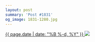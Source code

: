 ```yaml
---
layout: post
summary: 'Post #1831'
og_image: 1831-1280.jpg
---
```


<p>
 <time>
  <a href="/1831">
   {{ page.date | date: "%B %-d, %Y" }}
  </a>
 </time>
 <a href="/1831">
  <img sizes="(min-width: 700px) 50vw, calc(100vw - 2rem)" src="{{ site.assets_url }}/1831-640.jpg" srcset="{{ site.assets_url }}/1831-320.jpg 320w, {{ site.assets_url }}/1831-640.jpg 640w, {{ site.assets_url }}/1831-960.jpg 960w, {{ site.assets_url }}/1831-1280.jpg 1280w"/>
 </a>
</p>
